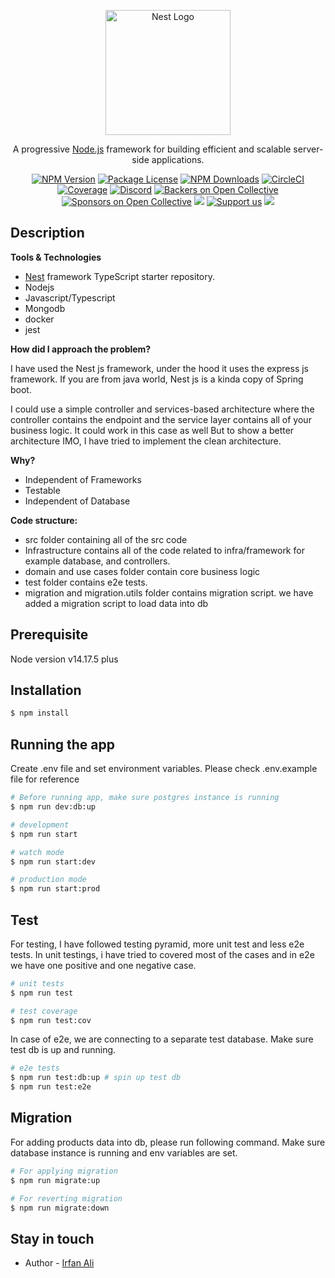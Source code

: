<p align="center">
  <a href="http://nestjs.com/" target="blank"><img src="https://nestjs.com/img/logo-small.svg" width="200" alt="Nest Logo" /></a>
</p>

[circleci-image]: https://img.shields.io/circleci/build/github/nestjs/nest/master?token=abc123def456
[circleci-url]: https://circleci.com/gh/nestjs/nest

  <p align="center">A progressive <a href="http://nodejs.org" target="_blank">Node.js</a> framework for building efficient and scalable server-side applications.</p>
    <p align="center">
<a href="https://www.npmjs.com/~nestjscore" target="_blank"><img src="https://img.shields.io/npm/v/@nestjs/core.svg" alt="NPM Version" /></a>
<a href="https://www.npmjs.com/~nestjscore" target="_blank"><img src="https://img.shields.io/npm/l/@nestjs/core.svg" alt="Package License" /></a>
<a href="https://www.npmjs.com/~nestjscore" target="_blank"><img src="https://img.shields.io/npm/dm/@nestjs/common.svg" alt="NPM Downloads" /></a>
<a href="https://circleci.com/gh/nestjs/nest" target="_blank"><img src="https://img.shields.io/circleci/build/github/nestjs/nest/master" alt="CircleCI" /></a>
<a href="https://coveralls.io/github/nestjs/nest?branch=master" target="_blank"><img src="https://coveralls.io/repos/github/nestjs/nest/badge.svg?branch=master#9" alt="Coverage" /></a>
<a href="https://discord.gg/G7Qnnhy" target="_blank"><img src="https://img.shields.io/badge/discord-online-brightgreen.svg" alt="Discord"/></a>
<a href="https://opencollective.com/nest#backer" target="_blank"><img src="https://opencollective.com/nest/backers/badge.svg" alt="Backers on Open Collective" /></a>
<a href="https://opencollective.com/nest#sponsor" target="_blank"><img src="https://opencollective.com/nest/sponsors/badge.svg" alt="Sponsors on Open Collective" /></a>
  <a href="https://paypal.me/kamilmysliwiec" target="_blank"><img src="https://img.shields.io/badge/Donate-PayPal-ff3f59.svg"/></a>
    <a href="https://opencollective.com/nest#sponsor"  target="_blank"><img src="https://img.shields.io/badge/Support%20us-Open%20Collective-41B883.svg" alt="Support us"></a>
  <a href="https://twitter.com/nestframework" target="_blank"><img src="https://img.shields.io/twitter/follow/nestframework.svg?style=social&label=Follow"></a>
</p>
  <!--[![Backers on Open Collective](https://opencollective.com/nest/backers/badge.svg)](https://opencollective.com/nest#backer)
  [![Sponsors on Open Collective](https://opencollective.com/nest/sponsors/badge.svg)](https://opencollective.com/nest#sponsor)-->

## Description
**Tools & Technologies**
- [Nest](https://github.com/nestjs/nest) framework TypeScript starter repository.
- Nodejs
- Javascript/Typescript
- Mongodb
- docker
- jest


**How did I approach the problem?**

I have used the Nest js framework, under the hood it uses the express js framework. If you are from java world,  Nest js is a kinda copy of Spring boot.

I could use a simple controller and services-based architecture where the controller contains the endpoint and the service layer contains all of your business logic. It could work in this case as well But to show a better architecture IMO, I have tried to implement the clean architecture.

**Why?**
- Independent of Frameworks
- Testable
- Independent of Database

**Code structure:**
- src folder containing all of the src code
- Infrastructure contains all of the code related to infra/framework for example database, and controllers.
- domain and use cases  folder contain core business logic
- test folder contains e2e tests.
- migration and migration.utils folder contains migration script. we have added a migration script to load data into db


## Prerequisite
Node version v14.17.5 plus

## Installation

```bash
$ npm install
```

## Running the app
Create .env file and set environment variables. Please check .env.example file for reference

```bash
# Before running app, make sure postgres instance is running 
$ npm run dev:db:up

# development
$ npm run start

# watch mode
$ npm run start:dev
```

```bash
# production mode
$ npm run start:prod
```

## Test

For testing, I have followed testing pyramid, more unit test and less e2e tests. 
In unit testings, i have tried to covered most of the cases and in e2e we have one positive and one negative case.

```bash
# unit tests
$ npm run test

# test coverage
$ npm run test:cov
```

In case of e2e, we are connecting to a separate test database. Make sure test db is up and running.
```bash
# e2e tests
$ npm run test:db:up # spin up test db
$ npm run test:e2e


```


## Migration
For adding products data into db, please run following command. Make sure database instance is running and env variables are set.
```bash
# For applying migration 
$ npm run migrate:up

# For reverting migration
$ npm run migrate:down
```

## Stay in touch

- Author - [Irfan Ali](https://github.com/Irfanbsse2060)
